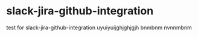 # slack-jira-github-integration
test for slack-jira-github-integration
uyuiyuijghjghjgjh
bnmbnm
nvnnmbnm

